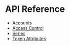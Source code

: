 # API Reference

* [Accounts](account.md)
* [Access Control](acl.md)
* [Series](series.md)
* [Token Attributes](attrs.md)
